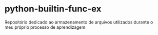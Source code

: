 # python-builtin-func-ex
Repositório dedicado ao armazenamento de arquivos utilizados durante o meu próprio processo de aprendizagem
